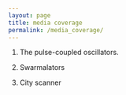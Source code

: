```yaml
---
layout: page
title: media coverage
permalink: /media_coverage/
---
```


1. The pulse-coupled oscillators.

2. Swarmalators

3. City scanner


